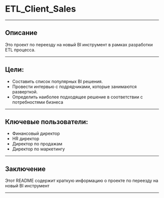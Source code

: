 # ETL_Client_Sales

---

## Описание

Это проект по переезду на новый BI инструмент в рамках разработки 
ETL процесса.

---
## Цели:
- Составить список популярных BI решения.
- Провести интервью с подрядчиками, которые занимаются разверткой.
- Определить наиболее подходящее решение в соответствии с потребностями
бизнеса
---

## Ключевые пользователи:
- Финансовый директор
- HR директор
- Директор по продажам
- Директор по маркетингу

---
## Заключение

Этот README содержит краткую информацию о проекте по переезду на новый 
BI инструмент

---